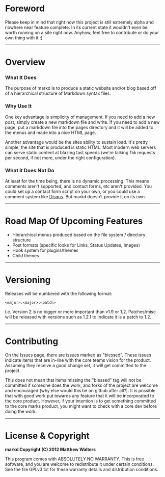# Foreword

Please keep in mind that right now this project is still extremely alpha and nowhere near feature complete.  In its current state it wouldn't even be worth running on a site right now.  Anyhow, feel free to contribute or do your own thing with it :)

---

# Overview
### What It Does 
The purpose of markd is to produce a static website and/or blog based off of a hierarchical structure of Markdown syntax files.

### Why Use It
One key advantage is simplicity of management.  If you need to add a new post, simply create a new markdown file and write.  If you need to add a new page, put a markdown file into the pages directory and it will be added to the menus and made into a nice HTML page.

Another advantage would be the sites ability to sustain load.  It's pretty simple, the site that is produced is static HTML.  Most modern web servers can serve static content at blazing fast speeds (we're talking 15k requests per second, if not more, under the right configuration).

### What it Does Not Do
At least for the time being, there is no dynamic processing.  This means comments aren't supported, and contact forms, etc aren't provided.  You could set up a contact form script on your own, or you could use a comment system like [Disqus](http://disqus.com/).  But markd doesn't provide it on its own.

---

# Road Map Of Upcoming Features
* Hierarchical menus produced based on the file system / directory structure
* Post formats (specific looks for Links, Status Updates, Images)
* Hook system for plugins/themes
* Child themes

---

# Versioning

Releases will be numbered with the following format:

`<major>.<major>.<patch>`

i.e. Version 2 is no bigger or more important than v1.9 or 1.2.  Patches/misc will be released with versions such as 1.2.1 to indicate it is a patch to 1.2.

---

# Contributing
On the [Issues page](https://github.com/mwalters/markd/issues), there are issues marked as "[blessed](https://github.com/mwalters/markd/issues?labels=blessed&sort=created&direction=desc&state=open&page=1)". These issues indicate items that are in-line with the core teams vision for the product. Assuming they receive a good change set, it will get committed to the project.

This does not mean that items missing the "blessed" tag will not be committed if someone does the work, and forks of the project are welcome and encouraged (why else would this be on github after all?). It is possible that with good work put towards any feature that it will be incorporated to the core product. However, if your intention is to get something committed to the core marks product, you might want to check with a core dev before doing the work.

---

# License & Copyright
**markd Copyright (C) 2012  Matthew Walters**

This program comes with ABSOLUTELY NO WARRANTY. This is free software, and you are welcome to redistribute it under certain conditions. See the file GPLv3.txt for these warranty details and distribution conditions.
